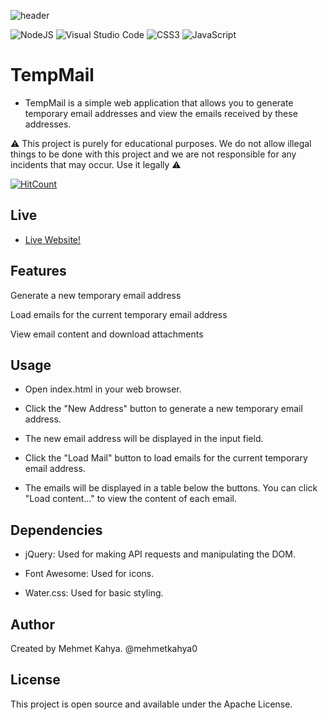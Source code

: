 
![header](https://github.com/mehmetkahya0/temp-mail/assets/84154488/9ca8ecc4-059b-429a-89d6-398a3a50cedd)

![NodeJS](https://img.shields.io/badge/node.js-6DA55F?style=for-the-badge&logo=node.js&logoColor=white)
![Visual Studio Code](https://img.shields.io/badge/Visual%20Studio%20Code-0078d7.svg?style=for-the-badge&logo=visual-studio-code&logoColor=white)
![CSS3](https://img.shields.io/badge/css3-%231572B6.svg?style=for-the-badge&logo=css3&logoColor=white)
![JavaScript](https://img.shields.io/badge/javascript-%23323330.svg?style=for-the-badge&logo=javascript&logoColor=%23F7DF1E)


# TempMail
- TempMail is a simple web application that allows you to generate temporary email addresses and view the emails received by these addresses. 

 
⚠️ This project is purely for educational purposes. We do not allow illegal things to be done with this project and we are not responsible for any incidents that may occur. Use it legally ⚠️

  [![HitCount](https://hits.dwyl.com/mehmetkahya0/temp-mail.svg?style=flat-square)](http://hits.dwyl.com/mehmetkahya0/temp-mail)
## Live
- [Live Website!](https://mehmetkahya0.github.io/temp-mail/)
## Features
Generate a new temporary email address

Load emails for the current temporary email address

View email content and download attachments

## Usage
- Open index.html in your web browser.

- Click the "New Address" button to generate a new temporary email address.

- The new email address will be displayed in the input field.

- Click the "Load Mail" button to load emails for the current temporary email address.

- The emails will be displayed in a table below the buttons. You can click "Load content..." to view the content of each email.

## Dependencies
- jQuery: Used for making API requests and manipulating the DOM.

- Font Awesome: Used for icons.

- Water.css: Used for basic styling.
## Author
Created by Mehmet Kahya. @mehmetkahya0

## License
This project is open source and available under the Apache License.
